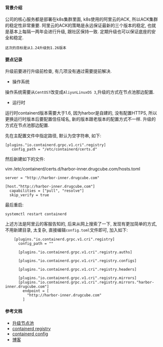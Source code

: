 #### 背景介绍

公司的核心服务都是部署在k8s集群里面, k8s使用的阿里云的ACK, 所以ACK集群的稳定性非常重要. 阿里云的ACK的策略是永远保证最新的三个版本的稳定, 也就是基本上每隔一两年会进行升级, 跟社区保持一致. 定期升级也可以保证底座的安全和稳定.

`这次的目标是从1.24升级到1.26版本`

#### 要点记录

升级前要进行升级前检查, 有几项没有通过需要提前解决.

* 操作系统

操作系统需要从`CentOS7`改变成`AliyunLinuxOS 3`,升级的方式在节点池那边配置.

* 运行时

运行时containerd版本需要大于1.6, 因为harbor是自建的, 没有配置HTTPS, 所以更换运行时版本后要配置信任域名, 新的版本跟老版本的配置方式不一样.
升级的方式在节点池那边配置.

先在主配置文件中指定路径, 默认为空字符串, 如下:

```
[plugins."io.containerd.grpc.v1.cri".registry]
   config_path = "/etc/containerd/certs.d"
```

然后新建如下的文件:

vim /etc/containerd/certs.d/harbor-inner.drugcube.com/hosts.toml

```
server = "http://harbor-inner.drugcube.com"

[host."http://harbor-inner.drugcube.com"]
  capabilities = ["pull", "resolve"]
  skip_verify = true
```

最后重启:

```
systemctl restart containerd
```

上述方法是阿里云的客服告知的, 后来从网上搜索了一下, 发现有更加简单的方式, 不用新建目录, 太复杂, 直接编辑`config.toml`文件即可, 加入如下:

```
    [plugins."io.containerd.grpc.v1.cri".registry]
      config_path = ""

      [plugins."io.containerd.grpc.v1.cri".registry.auths]

      [plugins."io.containerd.grpc.v1.cri".registry.configs]

      [plugins."io.containerd.grpc.v1.cri".registry.headers]

      [plugins."io.containerd.grpc.v1.cri".registry.mirrors]
      [plugins."io.containerd.grpc.v1.cri".registry.mirrors."harbor-inner.drugcube.com"]
        endpoint = [
          "http://harbor-inner.drugcube.com"
        ]

```


#### 参考文档

* [升级节点池](https://help.aliyun.com/zh/ack/ack-managed-and-ack-dedicated/user-guide/node-pool-updates)
* [containerd registry](https://github.com/containerd/containerd/blob/main/docs/cri/registry.md)
* [containerd config](https://github.com/containerd/containerd/blob/main/docs/cri/config.md#registry-configuration)
* [博客](https://www.cnblogs.com/yinzhengjie/p/18058010)
